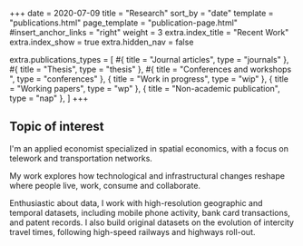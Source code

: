 +++
date = 2020-07-09
title = "Research"
sort_by = "date"
template = "publications.html"
page_template = "publication-page.html"
#insert_anchor_links = "right"
weight = 3
extra.index_title = "Recent Work"
extra.index_show = true
extra.hidden_nav = false

extra.publications_types = [
#{ title = "Journal articles", type = "journals" },
#{ title = "Thesis", type = "thesis" },
#{ title = "Conferences and workshops ", type = "conferences" },
{ title = "Work in progress", type = "wip" },
{ title = "Working papers", type = "wp" },
{ title = "Non-academic publication", type = "nap" },
]
+++

## Topic of interest

I'm an applied economist specialized in spatial economics, with a focus on telework and transportation networks.

My work explores how technological and infrastructural changes reshape where people live, work, consume and collaborate.

Enthusiastic about data, I work with high-resolution geographic and temporal datasets, including mobile phone activity, bank card transactions, and patent records. I also build original datasets on the evolution of intercity travel times, following high-speed railways and highways roll-out.